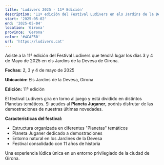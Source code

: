 ```yaml
---
title: 'Ludivers 2025 - 11ª Edición'
description: '11ª edición del Festival Ludivers en els Jardins de la Devesa de Girona con diferentes Planetas temáticos.'
start: '2025-05-02'
end: '2025-05-04'
location: 'Girona'
province: 'Gerona'
color: '#4CAF50'
url: 'https://ludivers.cat'
---
```


Asiste a la 11ª edición del Festival Ludivers que tendrá lugar los días 3 y 4 de Mayo de 2025 en els Jardins de la Devesa de Girona.

**Fechas:** 2, 3 y 4 de mayo de 2025

**Ubicación:** Els Jardins de la Devesa, Girona

**Edición:** 11ª edición

El festival Ludivers gira en torno al juego y está dividido en distintos Planetas temáticos. Si acudes al **Planeta Juganer**, podrás disfrutar de las demostraciones de nuestras últimas novedades.

**Características del festival:**
- Estructura organizada en diferentes "Planetas" temáticos
- Planeta Juganer dedicado a demostraciones
- Entorno natural en los Jardines de la Devesa
- Festival consolidado con 11 años de historia

Una experiencia lúdica única en un entorno privilegiado de la ciudad de Girona.
